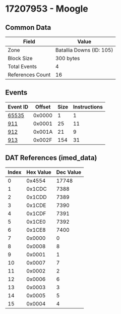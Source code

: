 # 17207953 - Moogle

## Common Data

| Field            | Value                    |
|------------------|--------------------------|
| Zone             | Batallia Downs (ID: 105) |
| Block Size       | 300 bytes                |
| Total Events     | 4                        |
| References Count | 16                       |

## Events

| Event ID            | Offset   |   Size |   Instructions |
|---------------------|----------|--------|----------------|
| [65535](./65535.md) | 0x0000   |      1 |              1 |
| [911](./911.md)     | 0x0001   |     25 |             11 |
| [912](./912.md)     | 0x001A   |     21 |              9 |
| [913](./913.md)     | 0x002F   |    154 |             31 |

## DAT References (imed_data)

|   Index | Hex Value   |   Dec Value |
|---------|-------------|-------------|
|       0 | 0x4554      |       17748 |
|       1 | 0x1CDC      |        7388 |
|       2 | 0x1CDD      |        7389 |
|       3 | 0x1CDE      |        7390 |
|       4 | 0x1CDF      |        7391 |
|       5 | 0x1CE0      |        7392 |
|       6 | 0x1CE8      |        7400 |
|       7 | 0x0000      |           0 |
|       8 | 0x0008      |           8 |
|       9 | 0x0001      |           1 |
|      10 | 0x0007      |           7 |
|      11 | 0x0002      |           2 |
|      12 | 0x0006      |           6 |
|      13 | 0x0003      |           3 |
|      14 | 0x0005      |           5 |
|      15 | 0x0004      |           4 |
